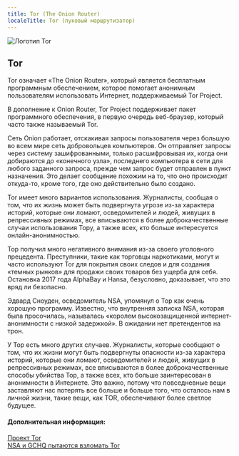 ```yaml
---
title: Tor (The Onion Router)
localeTitle: Tor (луковый маршрутизатор)
---
```

![Логотип Tor](https://upload.wikimedia.org/wikipedia/commons/thumb/1/15/Tor-logo-2011-flat.svg/2000px-Tor-logo-2011-flat.svg.png)

## Tor

Tor означает «The Onion Router», который является бесплатным программным обеспечением, которое помогает анонимным пользователям использовать Интернет, поддерживаемый Tor Project.

В дополнение к Onion Router, Tor Project поддерживает пакет программного обеспечения, в первую очередь веб-браузер, который часто также называемый Tor.

Сеть Onion работает, отскакивая запросы пользователя через большую во всем мире сеть добровольцев компьютеров. Он отправляет запросы через систему зашифрованными, только расшифровывая их, когда они добираются до «конечного узла», последнего компьютера в сети для любого заданного запроса, прежде чем запрос будет отправлен в пункт назначения. Это делает сообщение похожим на то, что оно происходит откуда-то, кроме того, где оно действительно было создано.

Tor имеет много вариантов использования. Журналисты, сообщая о том, что их жизнь может быть подвергнута угрозе из-за характера историй, которые они ломают, осведомителей и людей, живущих в репрессивных режимах, все вписываются в более доброкачественные случаи использования Тору, а также всех, кто больше интересуется онлайн-анонимностью.

Тор получил много негативного внимания из-за своего уголовного прецедента. Преступники, такие как торговцы наркотиками, могут и часто используют Tor для покрытия своих следов и для создания «темных рынков» для продажи своих товаров без ущерба для себя. Остановка 2017 года AlphaBay и Hansa, безусловно, доказывает, что это вряд ли безопасно.

Эдвард Сноуден, осведомитель NSA, упомянул о Тор как очень хорошую программу. Известно, что внутренняя записка NSA, которая была просочилась, называлась «королем высокозащищенной интернет-анонимности с низкой задержкой». В ожидании нет претендентов на трон.

У Тор есть много других случаев. Журналисты, которые сообщают о том, что их жизни могут быть подвергнуты опасности из-за характера историй, которые они ломают, осведомителей и людей, живущих в репрессивных режимах, все вписываются в более доброкачественные способы убийства Тор, а также всех, кто больше заинтересован в анонимности в Интернете. Это важно, потому что повседневные вещи заставляют нас потерять все больше и больше того, что осталось нам в личной жизни, такие вещи, как TOR, обеспечивают более светлое будущее.

#### Дополнительная информация:

[Проект Tor](https://www.torproject.org)  
[NSA и GCHQ пытаются взломать Tor](https://www.theguardian.com/world/2013/oct/04/nsa-gchq-attack-tor-network-encryption)